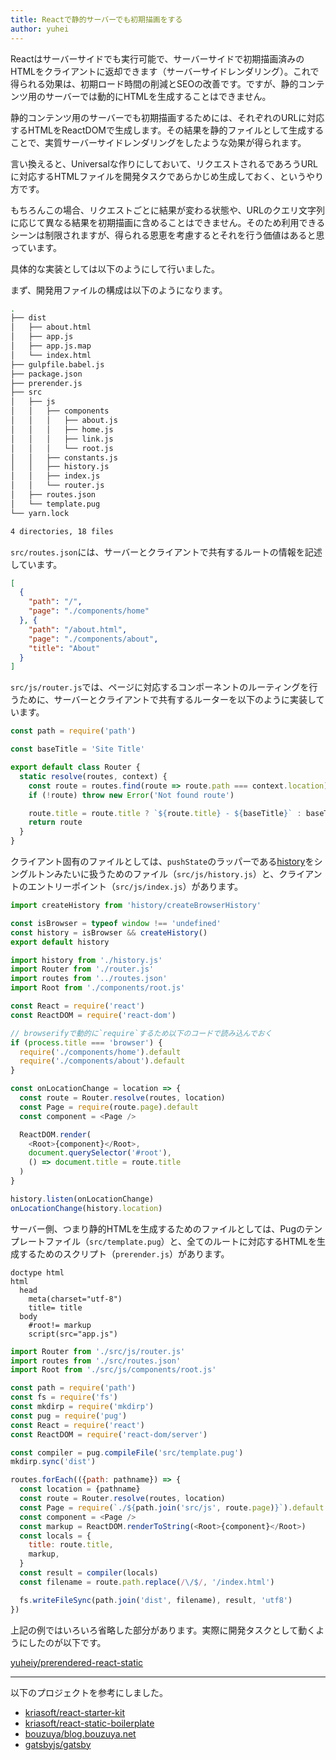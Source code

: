 ```yaml
---
title: Reactで静的サーバーでも初期描画をする
author: yuhei
---
```


Reactはサーバーサイドでも実行可能で、サーバーサイドで初期描画済みのHTMLをクライアントに返却できます（サーバーサイドレンダリング）。これで得られる効果は、初期ロード時間の削減とSEOの改善です。ですが、静的コンテンツ用のサーバーでは動的にHTMLを生成することはできません。

<!-- more -->

静的コンテンツ用のサーバーでも初期描画するためには、それぞれのURLに対応するHTMLをReactDOMで生成します。その結果を静的ファイルとして生成することで、実質サーバーサイドレンダリングをしたような効果が得られます。

言い換えると、Universalな作りにしておいて、リクエストされるであろうURLに対応するHTMLファイルを開発タスクであらかじめ生成しておく、というやり方です。

もちろんこの場合、リクエストごとに結果が変わる状態や、URLのクエリ文字列に応じて異なる結果を初期描画に含めることはできません。そのため利用できるシーンは制限されますが、得られる恩恵を考慮するとそれを行う価値はあると思っています。

具体的な実装としては以下のようにして行いました。

まず、開発用ファイルの構成は以下のようになります。

```bash
.
├── dist
│   ├── about.html
│   ├── app.js
│   ├── app.js.map
│   └── index.html
├── gulpfile.babel.js
├── package.json
├── prerender.js
├── src
│   ├── js
│   │   ├── components
│   │   │   ├── about.js
│   │   │   ├── home.js
│   │   │   ├── link.js
│   │   │   └── root.js
│   │   ├── constants.js
│   │   ├── history.js
│   │   ├── index.js
│   │   └── router.js
│   ├── routes.json
│   └── template.pug
└── yarn.lock

4 directories, 18 files
```

`src/routes.json`には、サーバーとクライアントで共有するルートの情報を記述しています。

```json
[
  {
    "path": "/",
    "page": "./components/home"
  }, {
    "path": "/about.html",
    "page": "./components/about",
    "title": "About"
  }
]
```

`src/js/router.js`では、ページに対応するコンポーネントのルーティングを行うために、サーバーとクライアントで共有するルーターを以下のように実装しています。

```javascript
const path = require('path')

const baseTitle = 'Site Title'

export default class Router {
  static resolve(routes, context) {
    const route = routes.find(route => route.path === context.location)
    if (!route) throw new Error('Not found route')

    route.title = route.title ? `${route.title} - ${baseTitle}` : baseTitle
    return route
  }
}
```

クライアント固有のファイルとしては、`pushState`のラッパーである[history](https://github.com/mjackson/history)をシングルトンみたいに扱うためのファイル（`src/js/history.js`）と、クライアントのエントリーポイント（`src/js/index.js`）があります。

```javascript
import createHistory from 'history/createBrowserHistory'

const isBrowser = typeof window !== 'undefined'
const history = isBrowser && createHistory()
export default history
```

```javascript
import history from './history.js'
import Router from './router.js'
import routes from '../routes.json'
import Root from './components/root.js'

const React = require('react')
const ReactDOM = require('react-dom')

// browserifyで動的に`require`するため以下のコードで読み込んでおく
if (process.title === 'browser') {
  require('./components/home').default
  require('./components/about').default
}

const onLocationChange = location => {
  const route = Router.resolve(routes, location)
  const Page = require(route.page).default
  const component = <Page />

  ReactDOM.render(
    <Root>{component}</Root>,
    document.querySelector('#root'),
    () => document.title = route.title
  )
}

history.listen(onLocationChange)
onLocationChange(history.location)
```

サーバー側、つまり静的HTMLを生成するためのファイルとしては、Pugのテンプレートファイル（`src/template.pug`）と、全てのルートに対応するHTMLを生成するためのスクリプト（`prerender.js`）があります。

```jade
doctype html
html
  head
    meta(charset="utf-8")
    title= title
  body
    #root!= markup
    script(src="app.js")
```

```javascript
import Router from './src/js/router.js'
import routes from './src/routes.json'
import Root from './src/js/components/root.js'

const path = require('path')
const fs = require('fs')
const mkdirp = require('mkdirp')
const pug = require('pug')
const React = require('react')
const ReactDOM = require('react-dom/server')

const compiler = pug.compileFile('src/template.pug')
mkdirp.sync('dist')

routes.forEach(({path: pathname}) => {
  const location = {pathname}
  const route = Router.resolve(routes, location)
  const Page = require(`./${path.join('src/js', route.page)}`).default
  const component = <Page />
  const markup = ReactDOM.renderToString(<Root>{component}</Root>)
  const locals = {
    title: route.title,
    markup,
  }
  const result = compiler(locals)
  const filename = route.path.replace(/\/$/, '/index.html')

  fs.writeFileSync(path.join('dist', filename), result, 'utf8')
})
```

上記の例ではいろいろ省略した部分があります。実際に開発タスクとして動くようにしたのが以下です。

[yuheiy/prerendered-react-static](https://github.com/yuheiy/prerendered-react-static)

---

以下のプロジェクトを参考にしました。

- [kriasoft/react-starter-kit](https://github.com/kriasoft/react-starter-kit)
- [kriasoft/react-static-boilerplate](https://github.com/kriasoft/react-static-boilerplate)
- [bouzuya/blog.bouzuya.net](https://github.com/bouzuya/blog.bouzuya.net)
- [gatsbyjs/gatsby](https://github.com/gatsbyjs/gatsby)
